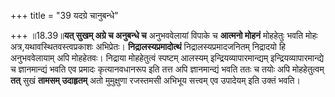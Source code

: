 +++
title = "39 यदग्रे चानुबन्धे"

+++
॥18.39॥**यत् सुखम् अग्रे च अनुबन्धे च** अनुभववेलायां विपाके च **आत्मनो
मोहनं** मोहहेतुः भवति मोहः अत्र,यथावस्थितवस्त्वप्रकाशः अभिप्रेतः।
**निद्रालस्यप्रमादोत्थं** निद्रालस्यप्रमादजनितम् निद्रादयो हि
अनुभववेलायाम् अपि मोहहेतवः। निद्राया मोहहेतुत्वं स्पष्टम् आलस्यम्
इन्द्रियव्यापारमान्द्यम् इन्द्रियव्यापारमान्द्ये च ज्ञानमान्द्यं भवति एव
प्रमादः कृत्यानवधानरूप इति तत्त अपि ज्ञानमान्द्यं भवति ततः च तयोः अपि
मोहहेतुत्वम् **तत्** सुखं **तामसम् उदाहृतम्** अतो मुमुक्षुणा रजस्तमसी
अभिभूय सत्त्वम् एव उपादेयम् इति उक्तं भवति।
